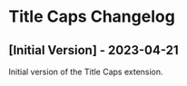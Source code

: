 # Title Caps Changelog

## [Initial Version] - 2023-04-21

Initial version of the Title Caps extension.